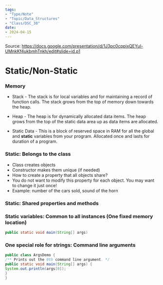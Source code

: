 ```yaml
---
tags:
- "Type/Note"
- "Topic/Data_Structures"
- "Class/DSC_30"
date:
- 2024-04-15
---
```

Source: https://docs.google.com/presentation/d/1J3pc0cppixQEYul-UMnkKf4ukbmhTnkh/edit#slide=id.p1  

# Static/Non-Static  

### Memory  

- Stack - The stack is for local variables and for maintaining a record of function calls. The stack grows from the top of memory down towards the heap.  
- Heap - The heap is for dynamically allocated data items. The heap grows from the top of the static data area up as data items are allocated.  

- Static Data - This is a block of reserved space in RAM for all the global and **static** variables from your program. Allocated once and lasts for duration of a program.  
### Static: Belongs to the class  

- Class creates objects  
- Constructor makes them unique (if needed)  
- How to create a property that all objects share?  
- You do not want to modify this property for each object. You may want to change it just once!  
- Example: number of the cars sold, sound of the horn  

### Static: Shared properties and methods  

### Static variables: Common to all instances  (One fixed memory location)  

```java  
public static void main(String[] args)  
```  

### One special role for strings: Command line arguments  

```java  
public class ArgsDemo {  
/** Prints out the 0th command line argument. */  
public static void main(String[] args) {  
System.out.println(args[0]);  
}  
}  
```  


